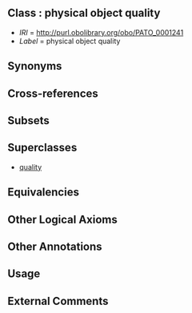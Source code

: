 
## Class : physical object quality

 * *IRI* = http://purl.obolibrary.org/obo/PATO_0001241
 * *Label* = physical object quality

## Synonyms


## Cross-references


## Subsets


## Superclasses

 * [quality](../../PATO/01/PATO_0000001.md)

## Equivalencies


## Other Logical Axioms


## Other Annotations


## Usage


## External Comments

